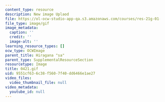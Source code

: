 ```yaml
---
content_type: resource
description: New image Uplaod
file: https://ol-ocw-studio-app-qa.s3.amazonaws.com/courses/res-21g-01-kana-spring-2010/9551cf636c38f5607f40dd6466e1ae27_0421.gif
file_type: image/gif
image_metadata:
  caption: ''
  credit: ''
  image-alt: ''
learning_resource_types: []
ocw_type: OCWImage
parent_title: Hiragana "sa"
parent_type: SupplementalResourceSection
resourcetype: Image
title: 0421.gif
uid: 9551cf63-6c38-f560-7f40-dd6466e1ae27
video_files:
  video_thumbnail_file: null
video_metadata:
  youtube_id: null
---
```

